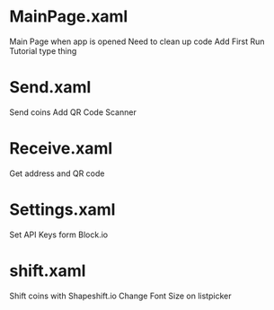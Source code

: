 MainPage.xaml
=============

Main Page when app is opened
Need to clean up code
Add First Run Tutorial type thing

Send.xaml
=========

Send coins
Add QR Code Scanner

Receive.xaml
============

Get address and QR code

Settings.xaml
=============

Set API Keys form Block.io

shift.xaml
==========

Shift coins with Shapeshift.io
Change Font Size on listpicker
